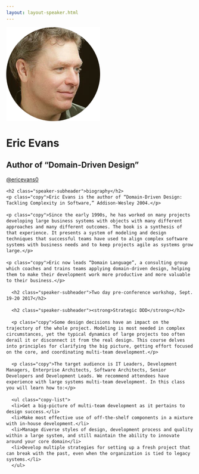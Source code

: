 ```yaml
---
layout: layout-speaker.html
---
```


<div class="container section featured-speaker">
  <div class="row">
  <div class="col-xs-12 col-sm-2 img-container">
    <img class="speaker-page-img" src="../img/speakers/Eric-Evans-ON.png" />
  </div>
  <div class="col-xs-12 col-sm-10 copy-container">
    <h1 class="speaker-header">Eric Evans</h1>
    <h2 class="speaker-subtitle">Author of “Domain-Driven Design”</h2>
    <p class="copy"><a class="speaker-handle" href="https://twitter.com/ericevans0" target="_blank">@ericevans0</a></p>

    <h2 class="speaker-subheader">biography</h2>
    <p class="copy">Eric Evans is the author of “Domain-Driven Design: Tackling Complexity in Software,” Addison-Wesley 2004.</p>

    <p class="copy">Since the early 1990s, he has worked on many projects developing large business systems with objects with many different approaches and many different outcomes. The book is a synthesis of that experience. It presents a system of modeling and design techniques that successful teams have used to align complex software systems with business needs and to keep projects agile as systems grow large.</p>

    <p class="copy">Eric now leads “Domain Language”, a consulting group which coaches and trains teams applying domain-driven design, helping them to make their development work more productive and more valuable to their business.</p>

      <h2 class="speaker-subheader">Two day pre-conference workshop, Sept. 19-20 2017</h2>

      <h2 class="speaker-subheader"><strong>Strategic DDD</strong></h2>

      <p class="copy">Some design decisions have an impact on the trajectory of the whole project. Modeling is most needed in complex circumstances, yet the typical dynamics of large projects too often derail it or disconnect it from the real design. This course delves into principles for clarifying the big picture, getting effort focused on the core, and coordinating multi-team development.</p>

      <p class="copy">The target audience is IT Leaders, Development Managers, Enterprise Architects, Software Architects, Senior Developers and Development Leads. We recommend attendees have experience with large systems multi-team development. In this class you will learn how to:</p>

      <ul class="copy-list">
      <li>Get a big-picture of multi-team development as it pertains to design success.</li>
      <li>Make most effective use of off-the-shelf components in a mixture with in-house development.</li>
      <li>Manage diverse styles of design, development process and quality within a large system, and still maintain the ability to innovate around your core domain</li>
      <li>Develop multiple strategies for setting up a fresh project that can break with the past, even when the organization is tied to legacy systems.</li>
      </ul>
  </div>
</div>
</div>